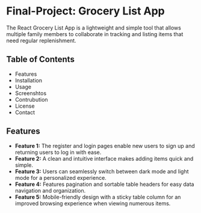 # Final-Project: Grocery List App

The React Grocery List App is a lightweight and simple tool that allows multiple family members to collaborate in tracking and listing items that need regular replenishment.

## Table of Contents

- Features
- Installation
- Usage
- Screenshtos
- Contrubution
- License
- Contact

## Features

- **Feature 1:** The register and login pages enable new users to sign up and returning users to log in with ease.
- **Feature 2:** A clean and intuitive interface makes adding items quick and simple.
- **Feature 3:** Users can seamlessly switch between dark mode and light mode for a personalized experience.
- **Feature 4:** Features pagination and sortable table headers for easy data navigation and organization.
- **Feature 5:** Mobile-friendly design with a sticky table column for an improved browsing experience when viewing numerous items.
